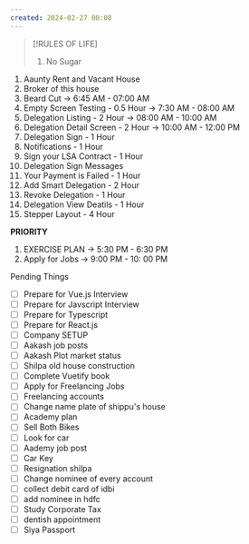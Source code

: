 ```yaml
---
created: 2024-02-27 00:08
---
```


> [!RULES OF LIFE]
>
> 1. No Sugar
> 


1. Aaunty Rent and Vacant House 
2. Broker of this house
4. Beard Cut -> 6:45 AM - 07:00 AM
5. Empty Screen Testing - 0.5 Hour -> 7:30 AM - 08:00 AM
6. Delegation Listing - 2 Hour -> 08:00 AM - 10:00 AM
7. Delegation Detail Screen - 2 Hour -> 10:00 AM - 12:00 PM
8. Delegation Sign - 1 Hour
9. Notifications - 1 Hour
10. Sign your LSA Contract - 1 Hour
11. Delegation Sign Messages
12. Your Payment is Failed - 1 Hour
13. Add Smart Delegation - 2 Hour
14. Revoke Delegation - 1 Hour
15. Delegation View Deatils - 1 Hour
16. Stepper Layout - 4 Hour

**PRIORITY**

1. EXERCISE PLAN -> 5:30 PM - 6:30 PM
2. Apply for Jobs -> 9:00 PM - 10: 00 PM

Pending Things

- [ ] Prepare for Vue.js Interview
- [ ] Prepare for Javscript Interview
- [ ] Prepare for Typescript
- [ ] Prepare for React.js
- [ ] Company SETUP
- [ ] Aakash job posts
- [ ] Aakash Plot market status
- [ ] Shilpa old house construction
- [ ] Complete Vuetify book
- [ ] Apply for Freelancing Jobs
- [ ] Freelancing accounts
- [ ] Change name plate of shippu's house 
- [ ] Academy plan 
- [ ] Sell Both Bikes
- [ ] Look for car
- [ ] Aademy job post
- [ ] Car Key 
- [ ] Resignation shilpa
- [ ] Change nominee of every account
- [ ] collect debit card of idbi
- [ ] add nominee in hdfc 
- [ ] Study Corporate Tax
- [ ] dentish appointment
- [ ] Siya Passport